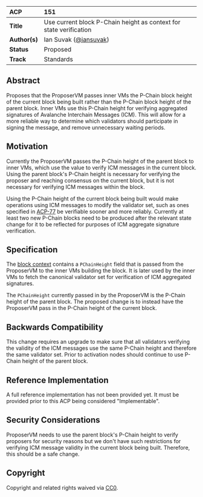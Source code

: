 | ACP           | 151                                                                |
| :------------ | :----------------------------------------------------------------- |
| **Title**     | Use current block P-Chain height as context for state verification |
| **Author(s)** | Ian Suvak ([@iansuvak](https://github.com/iansuvak))               |
| **Status**    | Proposed                                                           |
| **Track**     | Standards                                                          |

## Abstract

Proposes that the ProposerVM passes inner VMs the P-Chain block height of the current block being built rather than the P-Chain block height of the parent block. Inner VMs use this P-Chain height for verifying aggregated signatures of Avalanche Interchain Messages (ICM). This will allow for a more reliable way to determine which validators should participate in signing the message, and remove unnecessary waiting periods.

## Motivation

Currently the ProposerVM passes the P-Chain height of the parent block to inner VMs, which use the value to verify ICM messages in the current block. Using the parent block's P-Chain height is necessary for verifying the proposer and reaching consensus on the current block, but it is not necessary for verifying ICM messages within the block.

Using the P-Chain height of the current block being built would make operations using ICM messages to modify the validator set, such as ones specified in [ACP-77](../77-reinventing-subnets/README.md) be verifiable sooner and more reliably. Currently at least two new P-Chain blocks need to be produced after the relevant state change for it to be reflected for purposes of ICM aggregate signature verification.

## Specification

The [block context](https://github.com/ava-labs/avalanchego/blob/d2e9d12ed2a1b6581b8fd414cbfb89a6cfa64551/snow/engine/snowman/block/block_context_vm.go#L14) contains a `PChainHeight` field that is passed from the ProposerVM to the inner VMs building the block. It is later used by the inner VMs to fetch the canonical validator set for verification of ICM aggregated signatures.

The `PChainHeight` currently passed in by the ProposerVM is the P-Chain height of the parent block. The proposed change is to instead have the ProposerVM pass in the P-Chain height of the current block.

## Backwards Compatibility

This change requires an upgrade to make sure that all validators verifying the validity of the ICM messages use the same P-Chain height and therefore the same validator set. Prior to activation nodes should continue to use P-Chain height of the parent block.

## Reference Implementation

A full reference implementation has not been provided yet. It must be provided prior to this ACP being considered "Implementable". 

## Security Considerations

ProposerVM needs to use the parent block's P-Chain height to verify proposers for security reasons but we don't have such restrictions for verifying ICM message validity in the current block being built. Therefore, this should be a safe change.

## Copyright

Copyright and related rights waived via [CC0](https://creativecommons.org/publicdomain/zero/1.0/).
